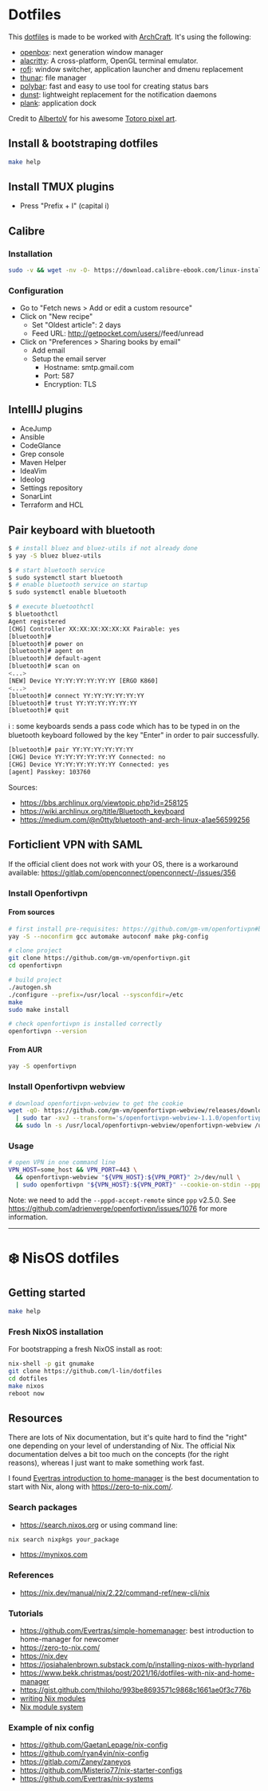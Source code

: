 # Dotfiles

This [dotfiles](http://dotfiles.github.io) is made to be worked with [ArchCraft](https://archcraft.io/).
It's using the following:

- [openbox](http://openbox.org/wiki/Main_Page): next generation window manager
- [alacritty](https://github.com/alacritty/alacritty): A cross-platform, OpenGL terminal emulator.
- [rofi](https://github.com/davatorium/rofi): window switcher, application launcher and dmenu replacement
- [thunar](https://docs.xfce.org/xfce/thunar/start): file manager
- [polybar](https://polybar.github.io/): fast and easy to use tool for creating status bars
- [dunst](https://dunst-project.org/): lightweight replacement for the notification daemons
- [plank](https://launchpad.net/plank): application dock

Credit to [AlbertoV](https://www.deviantart.com/albertov) for his awesome [Totoro pixel art](./openbox/.config/openbox/themes/gruvbox/wallpaper).

## Install & bootstraping dotfiles

```bash
make help
```

## Install TMUX plugins

- Press "Prefix + I" (capital i)

## Calibre

### Installation

```bash
sudo -v && wget -nv -O- https://download.calibre-ebook.com/linux-installer.sh | sudo sh /dev/stdin
```

### Configuration

- Go to "Fetch news > Add or edit a custom resource"
- Click on "New recipe"
  - Set "Oldest article": 2 days
  - Feed URL: http://getpocket.com/users/<username>/feed/unread
- Click on "Preferences > Sharing books by email"
  - Add email
  - Setup the email server
    - Hostname: smtp.gmail.com
    - Port: 587
    - Encryption: TLS

## IntellIJ plugins

- AceJump
- Ansible
- CodeGlance
- Grep console
- Maven Helper
- IdeaVim
- Ideolog
- Settings repository
- SonarLint
- Terraform and HCL

## Pair keyboard with bluetooth

```bash
$ # install bluez and bluez-utils if not already done
$ yay -S bluez bluez-utils

$ # start bluetooth service
$ sudo systemctl start bluetooth
$ # enable bluetooth service on startup
$ sudo systemctl enable bluetooth

$ # execute bluetoothctl
$ bluetoothctl
Agent registered
[CHG] Controller XX:XX:XX:XX:XX:XX Pairable: yes
[bluetooth]#
[bluetooth]# power on
[bluetooth]# agent on
[bluetooth]# default-agent
[bluetooth]# scan on
<...>
[NEW] Device YY:YY:YY:YY:YY:YY [ERGO K860]
<...>
[bluetooth]# connect YY:YY:YY:YY:YY:YY
[bluetooth]# trust YY:YY:YY:YY:YY:YY
[bluetooth]# quit
```

ℹ️ : some keyboards sends a pass code which has to be typed in on the
bluetooth keyboard followed by the key "Enter" in order to pair
successfully.

```bash
[bluetooth]# pair YY:YY:YY:YY:YY:YY
[CHG] Device YY:YY:YY:YY:YY:YY Connected: no
[CHG] Device YY:YY:YY:YY:YY:YY Connected: yes
[agent] Passkey: 103760
```

Sources:

- https://bbs.archlinux.org/viewtopic.php?id=258125
- https://wiki.archlinux.org/title/Bluetooth_keyboard
- https://medium.com/@n0tty/bluetooth-and-arch-linux-a1ae56599256

## Forticlient VPN with SAML

If the official client does not work with your OS, there is a workaround available: https://gitlab.com/openconnect/openconnect/-/issues/356

### Install Openfortivpn
#### From sources

```bash
# first install pre-requisites: https://github.com/gm-vm/openfortivpn#building-and-installing-from-source
yay -S --noconfirm gcc automake autoconf make pkg-config

# clone project
git clone https://github.com/gm-vm/openfortivpn.git
cd openfortivpn

# build project
./autogen.sh
./configure --prefix=/usr/local --sysconfdir=/etc
make
sudo make install

# check openfortivpn is installed correctly
openfortivpn --version
```

#### From AUR

```bash
yay -S openfortivpn
```

### Install Openfortivpn webview

```bash
# download openfortivpn-webview to get the cookie
wget -qO- https://github.com/gm-vm/openfortivpn-webview/releases/download/v1.1.0-electron/openfortivpn-webview-1.1.0.tar.xz \
  | sudo tar -xvJ --transform='s/openfortivpn-webview-1.1.0/openfortivpn-webview/g' -C /usr/local \
  && sudo ln -s /usr/local/openfortivpn-webview/openfortivpn-webview /usr/local/bin/openfortivpn-webview
```

### Usage

```bash
# open VPN in one command line
VPN_HOST=some_host && VPN_PORT=443 \
  && openfortivpn-webview "${VPN_HOST}:${VPN_PORT}" 2>/dev/null \
  | sudo openfortivpn "${VPN_HOST}:${VPN_PORT}" --cookie-on-stdin --pppd-accept-remote
```

Note: we need to add the `--pppd-accept-remote` since `ppp` v2.5.0.
See https://github.com/adrienverge/openfortivpn/issues/1076 for more information.

---
# :snowflake: NisOS dotfiles

## Getting started

```bash
make help
```

### Fresh NixOS installation

For bootstrapping a fresh NixOS install as root:

```bash
nix-shell -p git gnumake
git clone https://github.com/l-lin/dotfiles
cd dotfiles
make nixos
reboot now
```

## Resources

There are lots of Nix documentation, but it's quite hard to find the "right" one depending on your level of understanding of Nix.
The official Nix documentation delves a bit too much on the concepts (for the right reasons), whereas I just want to make something work fast.

I found [Evertras introduction to home-manager](https://github.com/Evertras/simple-homemanager) is the best documentation to start with Nix, along with https://zero-to-nix.com/.

### Search packages

- https://search.nixos.org or using command line:

```bash
nix search nixpkgs your_package
```

- https://mynixos.com

### References

- https://nix.dev/manual/nix/2.22/command-ref/new-cli/nix

### Tutorials

- https://github.com/Evertras/simple-homemanager: best introduction to home-manager for newcomer
- https://zero-to-nix.com/
- https://nix.dev
- https://josiahalenbrown.substack.com/p/installing-nixos-with-hyprland
- https://www.bekk.christmas/post/2021/16/dotfiles-with-nix-and-home-manager
- https://gist.github.com/thiloho/993be8693571c9868c1661ae0f3c776b
- [writing Nix modules](https://nixos.org/manual/nixos/stable/#sec-writing-modules)
- [Nix module system](https://nix.dev/tutorials/module-system/)

### Example of nix config

- https://github.com/GaetanLepage/nix-config
- https://github.com/ryan4yin/nix-config
- https://gitlab.com/Zaney/zaneyos
- https://github.com/Misterio77/nix-starter-configs
- https://github.com/Evertras/nix-systems

